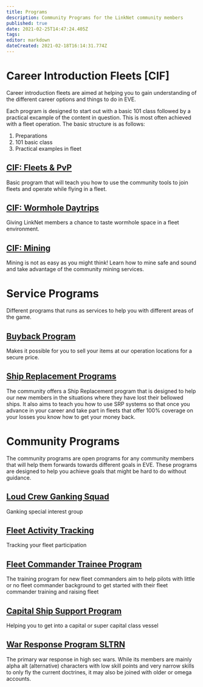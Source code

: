 ```yaml
---
title: Programs
description: Community Programs for the LinkNet community members
published: true
date: 2021-02-25T14:47:24.405Z
tags: 
editor: markdown
dateCreated: 2021-02-18T16:14:31.774Z
---
```


# Career Introduction Fleets [CIF]
Career introduction fleets are aimed at helping you to gain understanding of the different career options and things to do in EVE. 

Each program is designed to start out with a basic 101 class followed by a practical excample of the content in question. This is most often achieved with a fleet operation. The basic structure is as follows:
1. Preparations
1. 101 basic class
1. Practical examples in fleet

## [CIF: Fleets & PvP](/community-programs/mqp)
Basic program that will teach you how to use the community tools to join fleets and operate while flying in a fleet.

## [CIF: Wormhole Daytrips](/community-programs/wh-daytrips)
Giving LinkNet members a chance to taste wormhole space in a fleet environment.

## [CIF: Mining](/community-programs/career-introduction-mining)
Mining is not as easy as you might think! Learn how to mine safe and sound and take advantage of the community mining services.

# Service Programs
Different programs that runs as services to help you with different areas of the game.

## [Buyback Program](/community-programs/buyback)
Makes it possible for you to sell your items at our operation locations for a secure price.

## [Ship Replacement Programs](/community-programs/ship-replacement-program)
The community offers a Ship Replacement program that is designed to help our new members in the situations where they have lost their bellowed ships. It also aims to teach you how to use SRP systems so that once you advance in your career and take part in fleets that offer 100% coverage on your losses you know how to get your money back.

# Community Programs
The community programs are open programs for any community members that will help them forwards towards different goals in EVE. These programs are designed to help you achieve goals that might be hard to do without guidance.

## [Loud Crew Ganking Squad](/community-programs/loucr)
Ganking special interest group

## [Fleet Activity Tracking](/community-programs/fleet-activity-tracking)
Tracking your fleet participation

## [Fleet Commander Trainee Program](/community-programs/fleet-commander-trainee-program)
The training program for new fleet commanders aim to help pilots with little or no fleet commander background to get started with their fleet commander training and raising fleet

## [Capital Ship Support Program](/community-programs/capital-ship-support-program)
Helping you to get into a capital or super capital class vessel

## [War Response Program SLTRN](/community-programs/war-response-program)
The primary war response in high sec wars. While its members are mainly alpha alt (alternative) characters with low skill points and very narrow skills to only fly the current doctrines, it may also be joined with older or omega accounts.